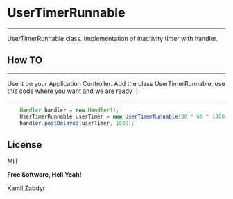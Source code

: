 UserTimerRunnable
=================
----

UserTimerRunnable class. Implementation of inactivity timer with handler. 


How TO
--------------

----
Use it on your Application Controller. Add the class UserTimerRunnable, use this code where you want and we are ready :)

----

```java
    Handler handler = new Handler();
    UserTimerRunnable userTimer = new UserTimerRunnable(30 * 60 * 1000, handler); // 30m
    handler.postDelayed(userTimer, 1000);
```
 


License
----

MIT


**Free Software, Hell Yeah!**

Kamil Zabdyr
    
